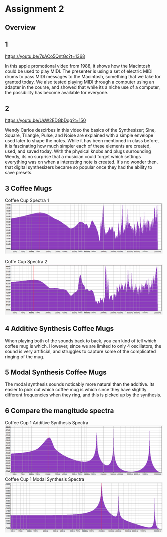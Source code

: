 # Assignment 2

## Overview

## **1**
https://youtu.be/7sACo5QntGc?t=1368

In this apple promotional video from 1988, it shows how the Macintosh could be used to play MIDI. The presenter is using a set of electric MIDI drums to pass MIDI messages to the Macintosh, something that we take for granted today. We also tested playing MIDI through a computer using an adapter in the course, and showed that while its a niche use of a computer, the possibility has become available for everyone.

## **2**

https://youtu.be/UsW2EDGbDqg?t=150

Wendy Carlos descirbes in this video the basics of the Synthesizer; Sine, Square, Triangle, Pulse, and Noise are explained with a simple envelope used later to shape the notes. While it has been mentioned in class before, it is fascinating how much simpler each of these elements are created, used, and saved today. With the physical knobs and plugs surrounding Wendy, its no surprise that a musician could forget which settings everything was on when a interesting note is created. It's no wonder then, that digital synthesizers became so popular once they had the ability to save presets.

## **3 Coffee Mugs**
Coffee Cup Spectra 1
![Coffee Cup Spectra 1](https://raw.githubusercontent.com/Syyreign/SynthCourse/main/Assignment3/Cup1Spectra.png)

Coffe Cup Spectra 2
![Coffee Cup Spectra 2](https://raw.githubusercontent.com/Syyreign/SynthCourse/main/Assignment3/Cup2Spectra.png)

## **4 Additive Synthesis Coffee Mugs**
When playing both of the sounds back to back, you can kind of tell which coffee mug is which. However, since we are limited to only 4 oscillators, the sound is very artificial, and struggles to capture some of the complicated ringing of the mug.

## **5 Modal Synthesis Coffee Mugs**
The modal synthesis sounds noticably more natural than the additive. Its easier to pick out which coffee mug is which since they have slightly different frequencies when they ring, and this is picked up by the synthesis.

## **6 Compare the mangitude spectra**
Coffee Cup 1 Additive Synthesis Spectra
![Coffee Cup Spectra](https://raw.githubusercontent.com/Syyreign/SynthCourse/main/Assignment3/AdditiveCup1Spectra.png)
Coffee Cup 1 Modal Synthesis Spectra
![Coffee Cup Spectra](https://raw.githubusercontent.com/Syyreign/SynthCourse/main/Assignment3/ModalCup1Spectra.png)

